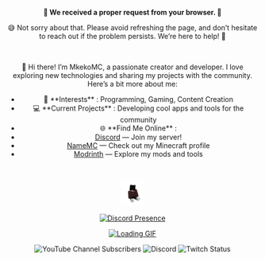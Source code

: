 <p align="center">
  <b>🚨 We received a proper request from your browser. 🚨</b>
</p>

<p align="center">
  😅 Not sorry about that. Please avoid refreshing the page, and don’t hesitate to reach out if the problem persists. We’re here to help! 🙌
</p>

<br />

<p align="center">
  👋 Hi there! I’m MkekoMC, a passionate creator and developer. I love exploring new technologies and sharing my projects with the community. Here’s a bit more about me:
</p>

<ul align="center">
  <li>🌟 **Interests** : Programming, Gaming, Content Creation</li>
  <li>💻 **Current Projects** : Developing cool apps and tools for the community</li>
  <li>🌐 **Find Me Online** :</li>
  <li><a href="https://discord.com/invite/XmPm9nbd3u">Discord</a> — Join my server!</li>
  <li><a href="https://namemc.com/profile/Mkeko.1">NameMC</a> — Check out my Minecraft profile</li>
  <li><a href="https://modrinth.com/user/MkekoMC">Modrinth</a> — Explore my mods and tools</li>
</ul>

<br />

<p align="center">
  <a href="#"><img width="50" src="me.png" alt="Profile Picture"></a>
</p>

<p align="center">
  <a href="https://discord.com/users/1212043905059790881" target="_blank">
    <img src="https://lanyard.cnrad.dev/api/1212043905059790881?theme=dark&bg=000000&showDisplayName=true" alt="Discord Presence">
  </a>
</p>

<p align="center">
  <a href="#"><img width="40" src="https://github.githubassets.com/images/mona-loading-default.gif" alt="Loading GIF"></a>
</p>

<p align="center">
  <img alt="YouTube Channel Subscribers" src="https://img.shields.io/youtube/channel/subscribers/UCD1GnxaawPETRxkPcIHSeQw?style=flat&logo=YouTube&link=https%3A%2F%2Fwww.youtube.com%2F%40MkekoMC">
  <img alt="Discord" src="https://img.shields.io/discord/850406703932637232?logo=Discord&color=%235865F2&link=https%3A%2F%2Fdiscord.com%2Finvite%2FXmPm9nbd3u">
  <img alt="Twitch Status" src="https://img.shields.io/twitch/status/mkekomc?style=flat&logo=Twitch&color=%239146FF&link=https%3A%2F%2Fwww.twitch.tv%2Fmkekomc">
</p>

